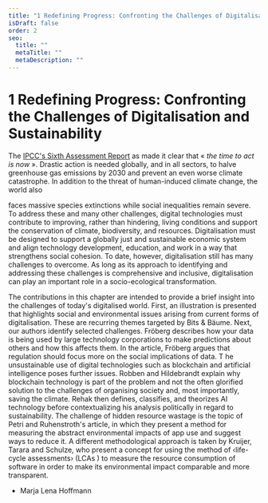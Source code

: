 ```yaml
---
title: "1 Redefining Progress: Confronting the Challenges of Digitalisation and Sustainability"
isDraft: false
order: 2
seo:
  title: ""
  metaTitle: ""
  metaDescription: ""
---
```


# 1 Redefining Progress: Confronting the Challenges of Digitalisation and Sustainability

The [IPCC's Sixth Assessment Report](https://www.ipcc.ch/report/sixth-assessment-report-cycle/) as made it clear that « *the time to act is now* ». Drastic action is needed globally, and in all sectors, to halve greenhouse gas emissions by 2030 and prevent an even worse climate catastrophe. In addition to the threat of human-induced climate change, the world also

faces massive species extinctions while social inequalities remain severe. To address these and many other challenges, digital technologies must contribute to improving, rather than hindering, living conditions and support the conservation of climate, biodiversity, and resources. Digitalisation must be designed to support a globally just and sustainable economic system and align technology development, education, and work in a way that strengthens social cohesion. To date, however, digitalisation still has many challenges to overcome. As long as its approach to identifying and addressing these challenges is comprehensive and inclusive, digitalisation can play an important role in a socio-ecological transformation.

The contributions in this chapter are intended to provide a brief insight into the challenges of today's digitalised world. First, an illustration is presented that highlights social and environmental issues arising from current forms of digitalisation. These are recurring themes targeted by Bits & Bäume. Next, our authors identify selected challenges. Fröberg describes how your data is being used by large technology corporations to make predictions about others and how this affects them. In the article, Fröberg argues that regulation should focus more on the social implications of data. T he unsustainable use of digital technologies such as blockchain and artificial intelligence poses further issues. Robben and Hildebrandt explain why blockchain technology is part of the problem and not the often glorified solution to the challenges of organising society and, most importantly, saving the climate. Rehak then defines, classifies, and theorizes AI technology before contextualizing his analysis politically in regard to sustainability. The challenge of hidden resource wastage is the topic of Petri and Ruhenstroth's article, in which they present a method for measuring the abstract environmental impacts of app use and suggest ways to reduce it.  A different methodological approach is taken by Kruijer, Tarara and Schulze, who present a concept for using the method of ‹life- cycle assessments› (LCAs ) to measure the resource consumption of software in order to make its environmental impact comparable and more transparent.

- Marja Lena Hoffmann
